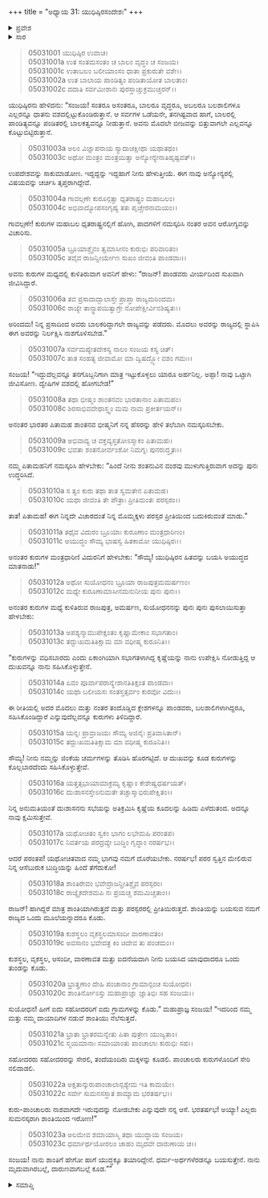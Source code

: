 +++
title = "ಅಧ್ಯಾಯ 31: ಯುಧಿಷ್ಠಿರಸಂದೇಶಃ"
+++

<details><summary>ಪ್ರವೇಶ</summary>


।।   ಓಂ ಓಂ ನಮೋ ನಾರಾಯಣಾಯ।।   ಶ್ರೀ ವೇದವ್ಯಾಸಾಯ ನಮಃ ।।

ಶ್ರೀ ಕೃಷ್ಣದ್ವೈಪಾಯನ ವೇದವ್ಯಾಸ ವಿರಚಿತ  

**ಶ್ರೀ ಮಹಾಭಾರತ**

**ಉದ್ಯೋಗ ಪರ್ವ**

**ಸಂಜಯಯಾನ ಪರ್ವ**

**ಅಧ್ಯಾಯ 31**

</details>


<details><summary>ಸಾರ</summary>

“ಇದ್ದುದೆಲ್ಲವನ್ನೂ ತನಗೊಬ್ಬನಿಗಾಗಿ ಮಾತ್ರ ಇಟ್ಟುಕೊಳ್ಳಲು ಯಾರೂ ಅರ್ಹನಿಲ್ಲ...ಐದು ಸಹೋದರರಿಗೆ ಐದು ಗ್ರಾಮಗಳನ್ನು ಕೊಡು....ನಾನು ಶಾಂತಿಗೆ ಹೇಗೋ ಹಾಗೆ ಯುದ್ಧಕ್ಕೂ ತಯಾರಿದ್ದೇನೆ. ಧರ್ಮ-ಅರ್ಥಗಳೆರಡನ್ನೂ ಬಯಸುತ್ತೇನೆ. ನಾನು ಮೃದುವಾಗಿರಬಲ್ಲೆ, ದಾರುಣವಾಗಬಲ್ಲೆ ಕೂಡ.” ಎಂಬ ಸಂದೇಶವನ್ನು ಯುಧಿಷ್ಠಿರನು ಸಂಜಯನ ಮೂಲಕ ಕಳುಹಿಸುವುದು (1-23).

</details>

> 05031001 ಯುಧಿಷ್ಠಿರ ಉವಾಚ।  
05031001a ಉತ ಸಂತಮಸಂತಂ ಚ ಬಾಲಂ ವೃದ್ಧಂ ಚ ಸಂಜಯ।  
05031001c ಉತಾಬಲಂ ಬಲೀಯಾಂಸಂ ಧಾತಾ ಪ್ರಕುರುತೇ ವಶೇ।।  
05031002a ಉತ ಬಾಲಾಯ ಪಾಂಡಿತ್ಯಂ ಪಂಡಿತಾಯೋತ ಬಾಲತಾಂ।  
05031002c ದದಾತಿ ಸರ್ವಮೀಶಾನಃ ಪುರಸ್ತಾಚ್ಚುಕ್ರಮುಚ್ಚರನ್।।

ಯುಧಿಷ್ಠಿರನು ಹೇಳಿದನು: “ಸಂಜಯ! ಸಂತರೂ ಅಸಂತರೂ, ಬಾಲರೂ ವೃದ್ಧರೂ, ಅಬಲರೂ ಬಲಶಾಲಿಗಳೂ ಎಲ್ಲರನ್ನೂ ಧಾತನು ವಶದಲ್ಲಿಟ್ಟುಕೊಂಡಿರುತ್ತಾನೆ. ಆ ಸರ್ವಗಳ ಒಡೆಯನೇ, ತನಗಿಷ್ಟವಾದ ಹಾಗೆ, ಬಾಲರಲ್ಲಿ ಪಾಂಡಿತ್ಯವನ್ನೂ ಪಂಡಿತರಲ್ಲಿ ಬಾಲಕತ್ವವನ್ನೂ ನೀಡುತ್ತಾನೆ. ಅವನು ಮೊದಲೇ ಬೀಜವನ್ನು ಬಿತ್ತುವಾಗಲೇ ಎಲ್ಲವನ್ನೂ ಕೊಟ್ಟುಬಿಟ್ಟಿರುತ್ತಾನೆ.

> 05031003a ಅಲಂ ವಿಜ್ಞಾಪನಾಯ ಸ್ಯಾದಾಚಕ್ಷೀಥಾ ಯಥಾತಥಂ।  
05031003c ಅಥೋ ಮಂತ್ರಂ ಮಂತ್ರಯಿತ್ವಾ ಅನ್ಯೋನ್ಯೇನಾತಿಹೃಷ್ಟವತ್।।

ಉಪದೇಶವನ್ನು ಸಾಕುಮಾಡೋಣ. ಇದ್ದದ್ದನ್ನು ಇದ್ದಹಾಗೆ ನೀನು ಹೇಳುತ್ತೀಯೆ. ಈಗ ನಾವು ಅನ್ಯೋನ್ಯರಲ್ಲಿ ವಿಷಯವನ್ನು ಚರ್ಚಿಸಿ ತೃಪ್ತರಾಗಿದ್ದೇವೆ.

> 05031004a ಗಾವಲ್ಗಣೇ ಕುರೂನ್ಗತ್ವಾ ಧೃತರಾಷ್ಟ್ರಂ ಮಹಾಬಲಂ।  
05031004c ಅಭಿವಾದ್ಯೋಪಸಂಗೃಹ್ಯ ತತಃ ಪೃಚ್ಚೇರನಾಮಯಂ।।

ಗಾವಲ್ಗಣೇ! ಕುರುಗಳ ಮಹಾಬಲ ಧೃತರಾಷ್ಟ್ರನಲ್ಲಿಗೆ ಹೋಗಿ, ಪಾದಗಳಿಗೆ ನಮಸ್ಕರಿಸಿ ನಂತರ ಅವನ ಆರೋಗ್ಯವನ್ನು ವಿಚಾರಿಸು.

> 05031005a ಬ್ರೂಯಾಶ್ಚೈನಂ ತ್ವಮಾಸೀನಂ ಕುರುಭಿಃ ಪರಿವಾರಿತಂ।   
05031005c ತವೈವ ರಾಜನ್ವೀರ್ಯೇಣ ಸುಖಂ ಜೀವಂತಿ ಪಾಂಡವಾಃ।।

ಅವನು ಕುರುಗಳ ಮಧ್ಯದಲ್ಲಿ ಕುಳಿತಿರುವಾಗ ಅವನಿಗೆ ಹೇಳು: “ರಾಜನ್! ಪಾಂಡವರು ವೀರ್ಯದಿಂದ ಸುಖವಾಗಿ ಜೀವಿಸಿದ್ದಾರೆ.

> 05031006a ತವ ಪ್ರಸಾದಾದ್ಬಾಲಾಸ್ತೇ ಪ್ರಾಪ್ತಾ ರಾಜ್ಯಮರಿಂದಮ।  
05031006c ರಾಜ್ಯೇ ತಾನ್ಸ್ಥಾಪಯಿತ್ವಾಗ್ರೇ ನೋಪೇಕ್ಷೀರ್ವಿನಶಿಷ್ಯತಃ।।

ಅರಿಂದಮ! ನಿನ್ನ ಪ್ರಸಾದಿಂದ ಅವರು ಬಾಲಕರಿದ್ದಾಗಲೇ ರಾಜ್ಯವನ್ನು ಪಡೆದರು. ಮೊದಲು ಅವರನ್ನು ರಾಜ್ಯದಲ್ಲಿ ಸ್ಥಾಪಿಸಿ ಈಗ ಅವರನ್ನು ನಿರ್ಲಕ್ಷಿಸಿ ನಾಶಗೊಳಿಸಬೇಡ.”

> 05031007a ಸರ್ವಮಪ್ಯೇತದೇಕಸ್ಯ ನಾಲಂ ಸಂಜಯ ಕಸ್ಯ ಚಿತ್।  
05031007c ತಾತ ಸಂಹತ್ಯ ಜೀವಾಮೋ ಮಾ ದ್ವಿಷದ್ಭ್ಯೋ ವಶಂ ಗಮಃ।।

ಸಂಜಯ! “ಇದ್ದುದೆಲ್ಲವನ್ನೂ ತನಗೊಬ್ಬನಿಗಾಗಿ ಮಾತ್ರ ಇಟ್ಟುಕೊಳ್ಳಲು ಯಾರೂ ಅರ್ಹನಿಲ್ಲ. ಅಪ್ಪಾ! ನಾವು ಒಟ್ಟಾಗಿ ಜೀವಿಸೋಣ. ದ್ವೇಷಿಗಳ ವಶದಲ್ಲಿ ಹೋಗಬೇಡ!”

> 05031008a ತಥಾ ಭೀಷ್ಮಂ ಶಾಂತನವಂ ಭಾರತಾನಾಂ ಪಿತಾಮಹಂ।   
05031008c ಶಿರಸಾಭಿವದೇಥಾಸ್ತ್ವಂ ಮಮ ನಾಮ ಪ್ರಕೀರ್ತಯನ್।।

ಅನಂತರ ಭಾರತರ ಪಿತಾಮಹ ಶಾಂತನವ ಭೀಷ್ಮನಿಗೆ ನನ್ನ ಹೆಸರನ್ನು ಹೇಳಿ ತಲೆಬಾಗಿ ನಮಸ್ಕರಿಸಬೇಕು.

> 05031009a ಅಭಿವಾದ್ಯ ಚ ವಕ್ತವ್ಯಸ್ತತೋಽಸ್ಮಾಕಂ ಪಿತಾಮಹಃ।  
05031009c ಭವತಾ ಶಂತನೋರ್ವಂಶೋ ನಿಮಗ್ನಃ ಪುನರುದ್ಧೃತಃ।।

ನಮ್ಮ ಪಿತಾಮಹನಿಗೆ ನಮಸ್ಕರಿಸಿ ಹೇಳಬೇಕು: “ಹಿಂದೆ ನೀನು ಶಂತನುವಿನ ವಂಶವು ಮುಳುಗುತ್ತಿರುವಾಗ ಅದನ್ನು ಪುನಃ ಉದ್ಧರಿಸಿದೆ.

> 05031010a ಸ ತ್ವಂ ಕುರು ತಥಾ ತಾತ ಸ್ವಮತೇನ ಪಿತಾಮಹ।  
05031010c ಯಥಾ ಜೀವಂತಿ ತೇ ಪೌತ್ರಾಃ ಪ್ರೀತಿಮಂತಃ ಪರಸ್ಪರಂ।।

ತಾತ! ಪಿತಾಮಹ! ಈಗ ನಿನ್ನದೇ ವಿಚಾರದಂತೆ ನಿನ್ನ ಮೊಮ್ಮಕ್ಕಳು ಪರಸ್ಪರ ಪ್ರೀತಿಯಿಂದ ಬದುಕಿರುವಂತೆ ಮಾಡು.”

> 05031011a ತಥೈವ ವಿದುರಂ ಬ್ರೂಯಾಃ ಕುರೂಣಾಂ ಮಂತ್ರಧಾರಿಣಂ।   
05031011c ಅಯುದ್ಧಂ ಸೌಮ್ಯ ಭಾಷಸ್ವ ಹಿತಕಾಮೋ ಯುಧಿಷ್ಠಿರಃ।।

ಅನಂತರ ಕುರುಗಳ ಮಂತ್ರಧಾರಿಣಿ ವಿದುರನಿಗೆ ಹೇಳಬೇಕು: “ಸೌಮ್ಯ! ಯುಧಿಷ್ಠಿರನ ಹಿತವನ್ನು ಬಯಸಿ ಅಯುದ್ಧದ ಮಾತನಾಡು!”

> 05031012a ಅಥೋ ಸುಯೋಧನಂ ಬ್ರೂಯಾ ರಾಜಪುತ್ರಮಮರ್ಷಣಂ।  
05031012c ಮಧ್ಯೇ ಕುರೂಣಾಮಾಸೀನಮನುನೀಯ ಪುನಃ ಪುನಃ।।

ಅನಂತರ ಕುರುಗಳ ಮಧ್ಯೆ ಕುಳಿತಿರುವ ರಾಜಪುತ್ರ, ಅಮರ್ಷಣ, ಸುಯೋಧನನನ್ನು ಪುನಃ ಪುನಃ ಪುಸಲಾಯಿಸುತ್ತಾ ಹೇಳಬೇಕು:

> 05031013a ಅಪಶ್ಯನ್ಮಾಮುಪೇಕ್ಷಂತಂ ಕೃಷ್ಣಾಮೇಕಾಂ ಸಭಾಗತಾಂ।  
05031013c ತದ್ದುಃಖಮತಿತಿಕ್ಷಾಮ ಮಾ ವಧೀಷ್ಮ ಕುರೂನಿತಿ।।

“ಕುರುಗಳನ್ನು ವಧಿಸಬಾರದು ಎಂದು ಏಕಾಂಗಿಯಾಗಿ ಸಭಾಗತಳಾಗಿದ್ದ ಕೃಷ್ಣೆಯನ್ನು ನಾನು ಉಪೇಕ್ಷಿಸಿ ನೋಡುತ್ತಿದ್ದ ಆ ದುಃಖವನ್ನೂ ನಾನು ಸಹಿಸಿಕೊಳ್ಳುತ್ತೇನೆ.

> 05031014a ಏವಂ ಪೂರ್ವಾಪರಾನ್ಕ್ಲೇಶಾನತಿತಿಕ್ಷಂತ ಪಾಂಡವಾಃ।  
05031014c ಯಥಾ ಬಲೀಯಸಃ ಸಂತಸ್ತತ್ಸರ್ವಂ ಕುರವೋ ವಿದುಃ।।

ಈ ರೀತಿಯಲ್ಲಿ ಅದರ ಮೊದಲು ಮತ್ತು ನಂತರ ತಂದೊಡ್ಡಿದ ಕ್ಲೇಶಗಳನ್ನೂ ಪಾಂಡವರು, ಬಲಶಾಲಿಗಳಾಗಿದ್ದರೂ, ಸಹಿಸಿಕೊಂಡಿದ್ದಾರೆ ಎನ್ನುವುದೆಲ್ಲವನ್ನೂ ಕುರುಗಳು ತಿಳಿದಿದ್ದಾರೆ.

> 05031015a ಯನ್ನಃ ಪ್ರಾವ್ರಾಜಯಃ ಸೌಮ್ಯ ಅಜಿನೈಃ ಪ್ರತಿವಾಸಿತಾನ್।  
05031015c ತದ್ದುಃಖಮತಿತಿಕ್ಷಾಮ ಮಾ ವಧೀಷ್ಮ ಕುರೂನಿತಿ।।

ಸೌಮ್ಯ! ನೀನು ನಮ್ಮನ್ನು ಜಿಂಕೆಯ ಚರ್ಮಗಳನ್ನು ತೊಡಿಸಿ ಹೊರಗಟ್ಟಿದೆ. ಆ ದುಃಖವನ್ನು ಕೂಡ ಕುರುಗಳನ್ನು ಕೊಲ್ಲಬಾರದೆಂದು ಸಹಿಸಿಕೊಳ್ಳುತ್ತೇವೆ.

> 05031016a ಯತ್ತತ್ಸಭಾಯಾಮಾಕ್ರಮ್ಯ ಕೃಷ್ಣಾಂ ಕೇಶೇಷ್ವಧರ್ಷಯತ್।  
05031016c ದುಃಶಾಸನಸ್ತೇಽನುಮತೇ ತಚ್ಚಾಸ್ಮಾಭಿರುಪೇಕ್ಷಿತಂ।।

ನಿನ್ನ ಅನುಮತಿಯಂತೆ ದುಃಶಾಸನನು ಸಭೆಯನ್ನು ಅತಿಕ್ರಮಿಸಿ ಕೃಷ್ಣೆಯ ಕೂದಲನ್ನು ಹಿಡಿದು ಎಳೆದುತಂದ. ಅದನ್ನೂ ನಾವು ಕ್ಷಮಿಸುತ್ತೇವೆ.

> 05031017a ಯಥೋಚಿತಂ ಸ್ವಕಂ ಭಾಗಂ ಲಭೇಮಹಿ ಪರಂತಪ।  
05031017c ನಿವರ್ತಯ ಪರದ್ರವ್ಯೇ ಬುದ್ಧಿಂ ಗೃದ್ಧಾಂ ನರರ್ಷಭ।।

ಆದರೆ ಪರಂತಪ! ಯಥೋಚಿತವಾದ ನಮ್ಮ ಭಾಗವು ನಮಗೆ ದೊರೆಯಬೇಕು. ನರರ್ಷಭ! ಪರರ ಸ್ವತ್ತಿನ ಮೇಲಿರುವ ನಿನ್ನ ಆಸೆಬುರುಕ ಬುದ್ಧಿಯನ್ನು ಹಿಂದೆ ತೆಗೆದುಕೋ!

> 05031018a ಶಾಂತಿರೇವಂ ಭವೇದ್ರಾಜನ್ಪ್ರೀತಿಶ್ಚೈವ ಪರಸ್ಪರಂ।  
05031018c ರಾಜ್ಯೈಕದೇಶಮಪಿ ನಃ ಪ್ರಯಚ್ಚ ಶಮಮಿಚ್ಚತಾಂ।।

ರಾಜನ್! ಹಾಗಿದ್ದರೆ ಮಾತ್ರ ಶಾಂತಿಯಾಗಿರುತ್ತದೆ ಮತ್ತು ಪರಸ್ಪರರಲ್ಲಿ ಪ್ರೀತಿಯಿರುತ್ತದೆ. ಶಾಂತಿಯನ್ನು ಬಯಸುವ ನಮಗೆ ರಾಜ್ಯದ ಒಂದು ಮೂಲೆಯನ್ನಾದರೂ ಕೊಡು.

> 05031019a ಕುಶಸ್ಥಲಂ ವೃಕಸ್ಥಲಮಾಸಂದೀ ವಾರಣಾವತಂ।  
05031019c ಅವಸಾನಂ ಭವೇದತ್ರ ಕಿಂ ಚಿದೇವ ತು ಪಂಚಮಂ।।

ಕುಶಸ್ಥಲ, ವೃಕಸ್ಥಲ, ಆಸಂದೀ, ವಾರಣಾವತ ಮತ್ತು ಐದನೆಯದಾಗಿ ನೀನು ಬಯಸಿದ ಯಾವುದಾದರೂ ಒಂದು ತುಂಡನ್ನು ಕೊಡು.

> 05031020a ಭ್ರಾತೄಣಾಂ ದೇಹಿ ಪಂಚಾನಾಂ ಗ್ರಾಮಾನ್ಪಂಚ ಸುಯೋಧನ।   
05031020c ಶಾಂತಿರ್ನೋಽಸ್ತು ಮಹಾಪ್ರಾಜ್ಞಾ ಜ್ಞಾತಿಭಿಃ ಸಹ ಸಂಜಯ।।

ಸುಯೋಧನ! ಹೀಗೆ ಐದು ಸಹೋದರರಿಗೆ ಐದು ಗ್ರಾಮಗಳನ್ನು ಕೊಡು.” ಮಹಾಪ್ರಾಜ್ಞ ಸಂಜಯ! “ಇದರಿಂದ ನಮ್ಮ ಮತ್ತು ನಮ್ಮ ದಾಯಾದಿಗಳ ನಡುವೆ ಶಾಂತಿಯು ನೆಲೆಸುತ್ತದೆ.

> 05031021a ಭ್ರಾತಾ ಭ್ರಾತರಮನ್ವೇತು ಪಿತಾ ಪುತ್ರೇಣ ಯುಜ್ಯತಾಂ।  
05031021c ಸ್ಮಯಮಾನಾಃ ಸಮಾಯಾಂತು ಪಾಂಚಾಲಾಃ ಕುರುಭಿಃ ಸಹ।।

ಸಹೋದರರು ಸಹೋದರರನ್ನು ಸೇರಲಿ, ತಂದೆಯಂದಿರು ಮಕ್ಕಳನ್ನು ಕೂಡಲಿ. ಪಾಂಚಾಲರು ಕುರುಗಳೊಂದಿಗೆ ಸೇರಿ ನಲಿದಾಡಲಿ.

> 05031022a ಅಕ್ಷತಾನ್ಕುರುಪಾಂಚಾಲಾನ್ಪಶ್ಯೇಮ ಇತಿ ಕಾಮಯೇ।  
05031022c ಸರ್ವೇ ಸುಮನಸಸ್ತಾತ ಶಾಮ್ಯಾಮ ಭರತರ್ಷಭ।।

ಕುರು-ಪಾಂಚಾಲರು ನಾಶವಾಗದೇ ಇರುವುದನ್ನು ನೋಡಬೇಕು ಎನ್ನುವುದೇ ನನ್ನ ಆಸೆ. ಭರತರ್ಷಭ! ಅಯ್ಯಾ! ಎಲ್ಲರು ಸುಮನಸ್ಕರಾಗಿ ಶಾಂತಿಯಿಂದ ಇರೋಣ!”

> 05031023a ಅಲಮೇವ ಶಮಾಯಾಸ್ಮಿ ತಥಾ ಯುದ್ಧಾಯ ಸಂಜಯ।   
05031023c ಧರ್ಮಾರ್ಥಯೋರಲಂ ಚಾಹಂ ಮೃದವೇ ದಾರುಣಾಯ ಚ।।

ಸಂಜಯ! ನಾನು ಶಾಂತಿಗೆ ಹೇಗೋ ಹಾಗೆ ಯುದ್ಧಕ್ಕೂ ತಯಾರಿದ್ದೇನೆ. ಧರ್ಮ-ಅರ್ಥಗಳೆರಡನ್ನೂ ಬಯಸುತ್ತೇನೆ. ನಾನು ಮೃದುವಾಗಿರಬಲ್ಲೆ, ದಾರುಣವಾಗಬಲ್ಲೆ ಕೂಡ.””

<details><summary>ಸಮಾಪ್ತಿ</summary>


ಇತಿ ಶ್ರೀ ಮಹಾಭಾರತೇ ಉದ್ಯೋಗ ಪರ್ವಣಿ ಸಂಜಯಯಾನ ಪರ್ವಣಿ ಯುಧಿಷ್ಠಿರಸಂದೇಶೇ ಏಕತ್ರಿಂಶೋಽಧ್ಯಾಯಃ।  
ಇದು ಶ್ರೀ ಮಹಾಭಾರತದಲ್ಲಿ ಉದ್ಯೋಗ ಪರ್ವದಲ್ಲಿ ಸಂಜಯಯಾನ ಪರ್ವದಲ್ಲಿ ಯುಧಿಷ್ಠಿರಸಂದೇಶದಲ್ಲಿ ಮೂವತ್ತೊಂದನೆಯ ಅಧ್ಯಾಯವು.


</details>
